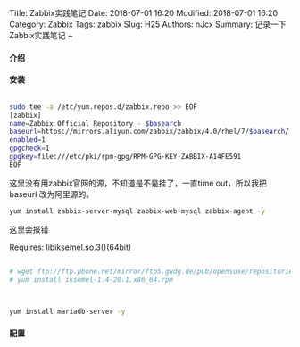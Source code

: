 Title: Zabbix实践笔记
Date: 2018-07-01 16:20
Modified: 2018-07-01 16:20
Category: Zabbix
Tags: zabbix
Slug: H25
Authors: nJcx
Summary: 记录一下Zabbix实践笔记 ~


#### 介绍


#### 安装

```bash

sudo tee -a /etc/yum.repos.d/zabbix.repo >> EOF
[zabbix]
name=Zabbix Official Repository - $basearch
baseurl=https://mirrors.aliyun.com/zabbix/zabbix/4.0/rhel/7/$basearch/
enabled=1
gpgcheck=1
gpgkey=file:///etc/pki/rpm-gpg/RPM-GPG-KEY-ZABBIX-A14FE591
EOF

```
这里没有用zabbix官网的源，不知道是不是挂了，一直time out，所以我把baseurl 改为阿里源的。

```bash
yum install zabbix-server-mysql zabbix-web-mysql zabbix-agent -y
```
这里会报错

Requires: libiksemel.so.3()(64bit)
           
           
```bash

# wget ftp://ftp.pbone.net/mirror/ftp5.gwdg.de/pub/opensuse/repositories/home:/aevseev/CentOS_CentOS-6/x86_64/iksemel-1.4-20.1.x86_64.rpm
# yum install iksemel-1.4-20.1.x86_64.rpm
 
```
```bash

yum install mariadb-server -y

```


#### 配置


